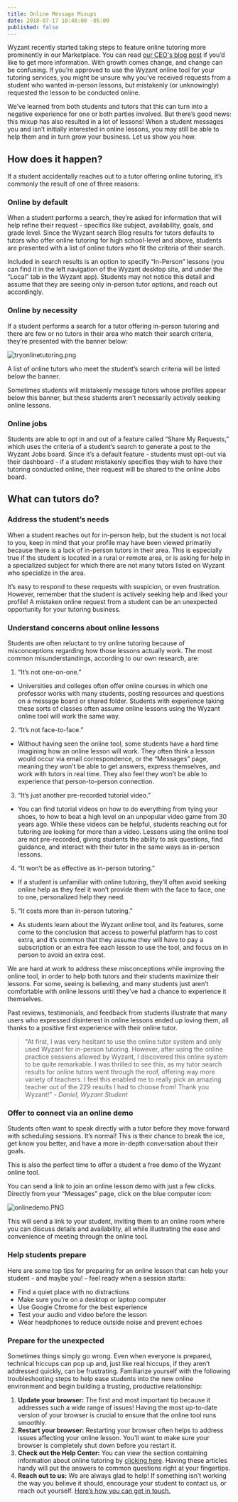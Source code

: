 ```yaml
---
title: Online Message Mixups
date: 2018-07-17 10:48:00 -05:00
published: false
---
```


Wyzant recently started taking steps to feature online tutoring more prominently in our Marketplace. You can read [our CEO's blog post](https://www.wyzant.com/blog/tutor/exciting-announcement-about-online-tutoring/) if you’d like to get more information. With growth comes change, and change can be confusing. If you’re approved to use the Wyzant online tool for your tutoring services, you might be unsure why you’ve received requests from a student who wanted in-person lessons, but mistakenly (or unknowingly) requested the lesson to be conducted online.

We’ve learned from both students and tutors that this can turn into a negative experience for one or both parties involved. But there’s good news: this mixup has also resulted in a lot of lessons! When a student messages you and isn’t initially interested in online lessons, you may still be able to help them and in turn grow your business. Let us show you how.

## How does it happen?

If a student accidentally reaches out to a tutor offering online tutoring, it’s commonly the result of one of three reasons:

### Online by default

When a student performs a search, they’re asked for information that will help refine their request - specifics like subject, availability, goals, and grade level. Since the Wyzant search Blog results for tutors defaults to tutors who offer online tutoring for high school-level and above, students are presented with a list of online tutors who fit the criteria of their search. 

Included in search results is an option to specify “In-Person” lessons (you can find it in the left navigation of the Wyzant desktop site, and under the “Local” tab in the Wyzant app). Students may not notice this detail and assume that they are seeing only in-person tutor options, and reach out accordingly. 

### Online by necessity

If a student performs a search for a tutor offering in-person tutoring and there are few or no tutors in their area who match their search criteria, they’re presented with the banner below:

![tryonlinetutoring.png](/blog/uploads/tryonlinetutoring.png)

A list of online tutors who meet the student’s search criteria will be listed below the banner.

Sometimes students will mistakenly message tutors whose profiles appear below this banner, but these students aren’t necessarily actively seeking online lessons.

### Online jobs

Students are able to opt in and out of a feature called “Share My Requests,” which uses the criteria of a student’s search to generate a post to the Wyzant Jobs board. Since it’s a default feature - students must opt-out via their dashboard - if a student mistakenly specifies they wish to have their tutoring conducted online, their request will be shared to the online Jobs board.

## What can tutors do?

### Address the student’s needs
	
When a student reaches out for in-person help, but the student is not local to you, keep in mind that your profile may have been viewed primarily because there is a lack of in-person tutors in their area.  This is especially true if the student is located in a rural or remote area, or is asking for help in a specialized subject for which there are not many tutors listed on Wyzant who specialize in the area.

It’s easy to respond to these requests with suspicion, or even frustration.  However, remember that the student is actively seeking help and liked your profile! A mistaken online request from a student can be an unexpected opportunity for your tutoring business.

### Understand concerns about online lessons

Students are often reluctant to try online tutoring because of misconceptions regarding how those lessons actually work. The most common misunderstandings, according to our own research, are:

1. “It’s not one-on-one.”
* Universities and colleges often offer online courses in which one professor works with many students, posting resources and questions on a message board or shared folder.  Students with experience taking these sorts of classes often assume online lessons using the Wyzant online tool will work the same way.
2. “It’s not face-to-face.”
* Without having seen the online tool, some students have a hard time imagining how an online lesson will work. They often think a lesson would occur via email correspondence, or the “Messages” page, meaning they won’t be able to get answers, express themselves, and work with tutors in real time.  They also feel they won’t be able to experience that person-to-person connection.
3. “It’s just another pre-recorded tutorial video.”
* You can find tutorial videos on how to do everything from tying your shoes, to how to beat a high level on an unpopular video game from 30 years ago. While these videos can be helpful, students reaching out for tutoring are looking for more than a video. Lessons using the online tool are not pre-recorded, giving students the ability to ask questions, find guidance, and interact with their tutor in the same ways as in-person lessons.
4. “It won’t be as effective as in-person tutoring.”
* If a student is unfamiliar with online tutoring, they’ll often avoid seeking online help as they feel it won’t provide them with the face to face, one to one, personalized help they need.
5. “It costs more than in-person tutoring.”
* As students learn about the Wyzant online tool, and its features, some come to the conclusion that access to powerful platform has to cost extra, and it’s common that they assume they will have to pay a subscription or an extra fee each lesson to use the tool, and focus on in person to avoid an extra cost.

We are hard at work to address these misconceptions while improving the online tool, in order to help both tutors and their students maximize their lessons. For some, seeing is believing, and many students just aren’t comfortable with online lessons until they’ve had a chance to experience it themselves.

Past reviews, testimonials, and feedback from students illustrate that many users who expressed disinterest in online lessons ended up loving them, all thanks to a positive first experience with their online tutor.

> "At first, I was very hesitant to use the online tutor system and only used Wyzant for in-person tutoring.  However, after using the online practice sessions allowed by Wyzant, I discovered this online system to be quite remarkable.  I was thrilled to see this, as my tutor search results for online tutors went through the roof, offering way more variety of teachers.  I feel this enabled me to really pick an amazing teacher out of the 229 results I had to choose from!  Thank you Wyzant!" - _Daniel, Wyzant Student_

### Offer to connect via an online demo

Students often want to speak directly with a tutor before they move forward with scheduling sessions. It’s normal! This is their chance to break the ice, get know you better, and have a more in-depth conversation about their goals.  

This is also the perfect time to offer a student a free demo of the Wyzant online tool.

You can send a link to join an online lesson demo with just a few clicks. Directly from your “Messages” page, click on the blue computer icon:  

![onlinedemo.PNG](/blog/uploads/onlinedemo.PNG)

This will send a link to your student, inviting them to an online room where you can discuss details and availability, all while illustrating the ease and convenience of meeting through the online tool.

### Help students prepare

Here are some top tips for preparing for an online lesson that can help your student - and maybe you! - feel ready when a session starts:

* Find a quiet place with no distractions
* Make sure you’re on a desktop or laptop computer
* Use Google Chrome for the best experience
* Test your audio and video before the lesson
* Wear headphones to reduce outside noise and prevent echoes

### Prepare for the unexpected

Sometimes things simply go wrong. Even when everyone is prepared, technical hiccups can pop up and, just like real hiccups, if they aren’t addressed quickly, can be frustrating.  Familiarize yourself with the following troubleshooting steps to help ease students into the new online environment and begin building a trusting, productive relationship:

1. **Update your browser:** The first and most important tip because it addresses such a wide range of issues!  Having the most up-to-date version of your browser is crucial to ensure that the online tool runs smoothly. 
2. **Restart your browser:** Restarting your browser often helps to address issues affecting your online lesson. You’ll want to make sure your browser is completely shut down before you restart it.
3. **Check out the Help Center:** You can view the section containing information about online tutoring by [clicking here](https://support.wyzant.com/hc/en-us/categories/115000080386-Online). Having these articles handy will put the answers to common questions right at your fingertips.
4. **Reach out to us:** We are always glad to help!  If something isn’t working the way you believe it should, encourage your student to contact us, or reach out yourself. [Here’s how you can get in touch.](https://support.wyzant.com/hc/en-us/articles/115005841543-Contact-Us)



